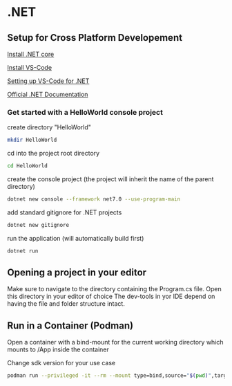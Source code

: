 # .NET


## Setup for Cross Platform Developement

[Install .NET core](https://learn.microsoft.com/en-us/dotnet/core/install/)

[Install VS-Code](https://code.visualstudio.com/download)

[Setting up VS-Code for .NET](https://code.visualstudio.com/docs/languages/dotnet#_setting-up-vs-code-for-net-development)

[Official .NET Documentation](https://learn.microsoft.com/en-us/dotnet/)


### Get started with a HelloWorld console project

create directory "HelloWorld"
```sh
mkdir HelloWorld
```

cd into the project root directory
```sh
cd HelloWorld
```

create the console project (the project will inherit the name of the parent directory)
```sh
dotnet new console --framework net7.0 --use-program-main
```

add standard gitignore for .NET projects
```sh
dotnet new gitignore
```

run the application (will automatically build first)
```sh
dotnet run
```


## Opening a project in your editor

Make sure to navigate to the directory containing the Program.cs file.
Open this directory in your editor of choice
The dev-tools in yor IDE depend on having the file and folder structure intact.


## Run in a Container (Podman)
Open a container with a bind-mount for the current working directory which mounts to /App inside the container

Change sdk version for your use case
```sh
podman run --privileged -it --rm --mount type=bind,source="$(pwd)",target=/App mcr.microsoft.com/dotnet/sdk:8.0
```
